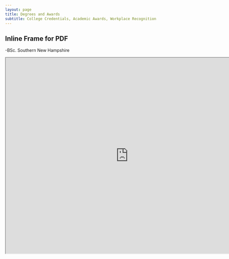 ```yaml
---
layout: page
title: Degrees and Awards
subtitle: College Credentials, Academic Awards, Workplace Recognition
---
```


## Inline Frame for PDF
-BSc. Southern New Hampshire 
<iframe src="https://drive.google.com/file/d/1JoHztOCq-XXMsBPHESPm3_0e_dg-M5Q7/preview" width="800" height="640" allow="autoplay"></iframe>